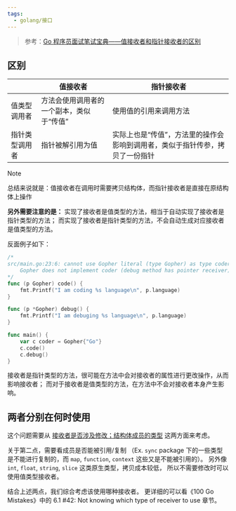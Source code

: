 ```yaml
---
tags:
  - golang/接口
---
```

> 参考：[Go 程序员面试笔试宝典——值接收者和指针接收者的区别](https://golang.design/go-questions/interface/receiver/)

## 区别

|         | 值接收者                  | 指针接收者                                   |
| ------- | --------------------- | --------------------------------------- |
| 值类型调用者  | 方法会使用调用者的一个副本，类似于“传值” | 使用值的引用来调用方法                             |
| 指针类型调用者 | 指针被解引用为值              | 实际上也是“传值”，方法里的操作会影响到调用者，类似于指针传参，拷贝了一份指针 |

> [!note]
> 总结来说就是：值接收者在调用时需要拷贝结构体，而指针接收者是直接在原结构体上操作

**另外需要注意的是：**
实现了接收者是值类型的方法，相当于自动实现了接收者是指针类型的方法；
而实现了接收者是指针类型的方法，不会自动生成对应接收者是值类型的方法。

反面例子如下：

```go
/*
src/main.go:23:6: cannot use Gopher literal (type Gopher) as type coder in assignment:
	Gopher does not implement coder (debug method has pointer receiver)
*/
func (p Gopher) code() {
	fmt.Printf("I am coding %s language\n", p.language)
}

func (p *Gopher) debug() {
	fmt.Printf("I am debuging %s language\n", p.language)
}

func main() {
	var c coder = Gopher{"Go"}
	c.code()
	c.debug()
}
```

接收者是指针类型的方法，很可能在方法中会对接收者的属性进行更改操作，从而影响接收者；
而对于接收者是值类型的方法，在方法中不会对接收者本身产生影响。

## 两者分别在何时使用

这个问题需要从 <u>接收者是否涉及修改；结构体成员的类型</u> 这两方面来考虑。

关于第二点，需要看成员是否能被引用/复制
（Ex. `sync` package 下的一些类型是不能进行复制的，而 `map`, `function`, `context` 这些又是不能被引用的）。
另外像 `int`, `float`, `string`, `slice` 这类原生类型，拷贝成本较低，
所以不需要修改时可以使用值类型接收者。

结合上述两点，我们综合考虑该使用哪种接收者。
更详细的可以看《100 Go Mistakes》中的 6.1 #42: Not knowing which type of receiver to use 章节。

